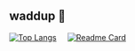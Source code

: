 ## waddup 👋

[![Top Langs](https://github-readme-stats.vercel.app/api/top-langs/?username=seyhanvankhan&langs_count=10&layout=compact&theme=algolia)](https://github.com/seyhanvankhan)
&nbsp;&nbsp;&nbsp;
[![Readme Card](https://github-readme-stats.vercel.app/api/pin/?username=seyhanvankhan&repo=nearby-nhs-vaccine-appt-finder&theme=algolia)](https://github.com/seyhanvankhan/nearby-nhs-vaccine-appt-finder)

